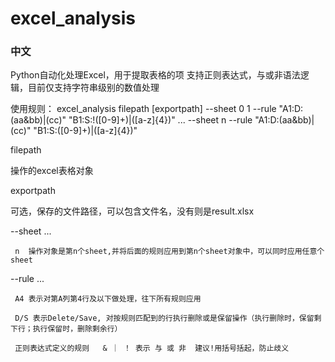 # excel_analysis
### 中文
Python自动化处理Excel，用于提取表格的项
支持正则表达式，与或非语法逻辑，目前仅支持字符串级别的数值处理

使用规则：
excel_analysis filepath [exportpath] --sheet 0 1 --rule "A1:D:(aa&bb)|(cc)"  "B1:S:!([0-9]+)|([a-z]{4})" ... --sheet n  --rule "A1:D:(aa&bb)|(cc)"  "B1:S:([0-9]+)|([a-z]{4})"

filepath

   操作的excel表格对象
   
exportpath

   可选，保存的文件路径，可以包含文件名，没有则是result.xlsx
   
 --sheet ...
 
     n  操作对象是第n个sheet,并将后面的规则应用到第n个sheet对象中，可以同时应用任意个sheet
     
 --rule ...
 
     A4 表示对第A列第4行及以下做处理，往下所有规则应用
     
     D/S 表示Delete/Save, 对按规则匹配到的行执行删除或是保留操作（执行删除时，保留剩下行；执行保留时，删除剩余行）
     
     正则表达式定义的规则   & ｜ ！ 表示 与 或 非  建议!用括号括起，防止歧义 
